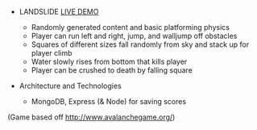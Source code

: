 
* LANDSLIDE
[LIVE DEMO](https://landslidejs.herokuapp.com/) 

    * Randomly generated content and basic platforming physics
    * Player can run left and right, jump, and walljump off obstacles
    * Squares of different sizes fall randomly from sky and stack up for player climb
    * Water slowly rises from bottom that kills player
    * Player can be crushed to death by falling square

* Architecture and Technologies
    * MongoDB, Express (& Node) for saving scores

(Game based off http://www.avalanchegame.org/)
